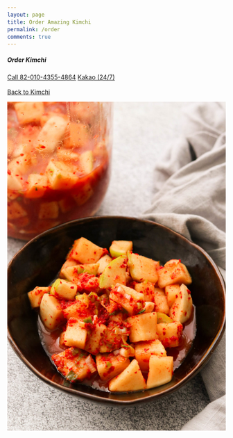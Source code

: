 ```yaml
---
layout: page
title: Order Amazing Kimchi
permalink: /order
comments: true
---
```


<div class="row justify-content-between">
  <div class="col-md-4">
    <div class="sticky-top sticky-top-80">
      <h5>Order Kimchi</h5>
      <a target="_blank" href="tel:82-010-4355-4864" class="btn btn-info">Call 82-010-4355-4864</a>
      <a target="_blank" href="" class="btn btn-warning">Kakao (24/7)</a>
      <br/><br/>
      <a href="./">Back to Kimchi</a>
    </div>
  </div>
  <div class="col-md-8 pr-5">
    <p class="mb-5"><img class="shadow-lg" src="./assets/images/orderkimchi.jpg" alt="jekyll template mediumish" /></p>
  </div>
</div>
